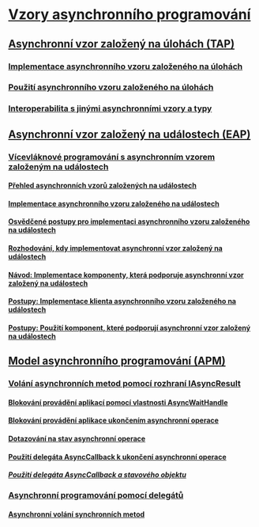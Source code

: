 # [Vzory asynchronního programování](index.md)
## [Asynchronní vzor založený na úlohách (TAP)](task-based-asynchronous-pattern-tap.md)
### [Implementace asynchronního vzoru založeného na úlohách](implementing-the-task-based-asynchronous-pattern.md)
### [Použití asynchronního vzoru založeného na úlohách](consuming-the-task-based-asynchronous-pattern.md)
### [Interoperabilita s jinými asynchronními vzory a typy](interop-with-other-asynchronous-patterns-and-types.md)
## [Asynchronní vzor založený na událostech (EAP)](event-based-asynchronous-pattern-eap.md)
### [Vícevláknové programování s asynchronním vzorem založeným na událostech](multithreaded-programming-with-the-event-based-asynchronous-pattern.md)
#### [Přehled asynchronních vzorů založených na událostech](event-based-asynchronous-pattern-overview.md)
#### [Implementace asynchronního vzoru založeného na událostech](implementing-the-event-based-asynchronous-pattern.md)
#### [Osvědčené postupy pro implementaci asynchronního vzoru založeného na událostech](best-practices-for-implementing-the-event-based-asynchronous-pattern.md)
#### [Rozhodování, kdy implementovat asynchronní vzor založený na událostech](deciding-when-to-implement-the-event-based-asynchronous-pattern.md)
#### [Návod: Implementace komponenty, která podporuje asynchronní vzor založený na událostech](component-that-supports-the-event-based-asynchronous-pattern.md)
#### [Postupy: Implementace klienta asynchronního vzoru založeného na událostech](how-to-implement-a-client-of-the-event-based-asynchronous-pattern.md)
#### [Postupy: Použití komponent, které podporují asynchronní vzor založený na událostech](how-to-use-components-that-support-the-event-based-asynchronous-pattern.md)
## [Model asynchronního programování (APM)](asynchronous-programming-model-apm.md)
### [Volání asynchronních metod pomocí rozhraní IAsyncResult](calling-asynchronous-methods-using-iasyncresult.md)
#### [Blokování provádění aplikací pomocí vlastnosti AsyncWaitHandle](blocking-application-execution-using-an-asyncwaithandle.md)
#### [Blokování provádění aplikace ukončením asynchronní operace](blocking-application-execution-by-ending-an-async-operation.md)
#### [Dotazování na stav asynchronní operace](polling-for-the-status-of-an-asynchronous-operation.md)
#### [Použití delegáta AsyncCallback k ukončení asynchronní operace](using-an-asynccallback-delegate-to-end-an-asynchronous-operation.md)
##### [Použití delegáta AsyncCallback a stavového objektu](using-an-asynccallback-delegate-and-state-object.md)
### [Asynchronní programování pomocí delegátů](asynchronous-programming-using-delegates.md)
#### [Asynchronní volání synchronních metod](calling-synchronous-methods-asynchronously.md)
